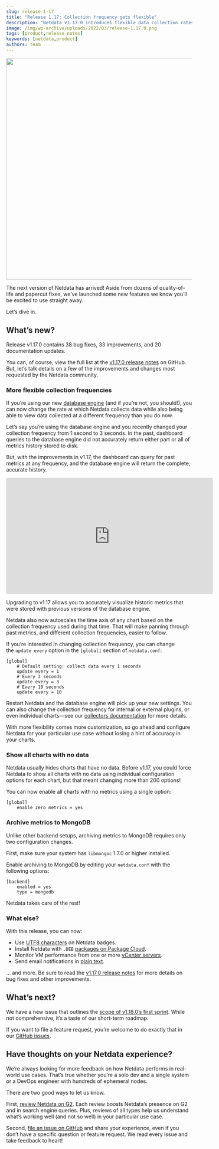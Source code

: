 ```yaml
---
slug: release-1-17
title: "Release 1.17: Collection frequency gets flexible"
description: "Netdata v1.17.0 introduces flexible data collection rates, MongoDB archiving, UTF8 badge support, and enhanced VM monitoring, driven by community feedback."
image: /img/wp-archive/uploads/2022/03/release-1.17.0.png
tags: [product,release notes]
keywords: [netdata,product]
authors: team
---
```


<!--truncate-->

<img class="alignnone size-full wp-image-16864" src="/img/wp-archive/uploads/2022/03/release-1.17.0.png" alt="" width="1200" height="600" />

The next version of Netdata has arrived! Aside from dozens of quality-of-life and papercut fixes, we’ve launched some new features we know you’ll be excited to use straight away.

Let’s dive in.
<h2>What’s new?</h2>
Release v1.17.0 contains 38 bug fixes, 33 improvements, and 20 documentation updates.

You can, of course, view the full list at the <a href="https://github.com/netdata/netdata/releases/tag/v1.17.0">v1.17.0 release notes</a> on GitHub. But, let’s talk details on a few of the improvements and changes most requested by the Netdata community.
<h3>More flexible collection frequencies</h3>
If you’re using our new <a href="https://staging-www.netdata.cloud/blog/product/db-engine/">database engine</a> (and if you’re not, you should!), you can now change the rate at which Netdata collects data while also being able to view data collected at a different frequency than you do now.

Let’s say you’re using the database engine and you recently changed your collection frequency from 1 second to 3 seconds. In the past, dashboard queries to the database engine did not accurately return either part or all of metrics history stored to disk.

But, with the improvements in v1.17, the dashboard can query for past metrics at any frequency, and the database engine will return the complete, accurate history.

<iframe width="560" height="315" src="https://www.youtube.com/embed/A2Y7QOgOir4" title="YouTube video player" frameborder="0" allow="accelerometer; autoplay; clipboard-write; encrypted-media; gyroscope; picture-in-picture" allowfullscreen></iframe>

Upgrading to v1.17 allows you to accurately visualize historic metrics that were stored with previous versions of the database engine.

Netdata also now autoscales the time axis of any chart based on the collection frequency used during that time. That will make panning through past metrics, and different collection frequencies, easier to follow.

If you’re interested in changing collection frequency, you can change the <code>update every</code> option in the <code>[global]</code> section of <code>netdata.conf</code>:
<pre class=" language-conf"><code class=" language-conf">[global]
    # Default setting: collect data every 1 seconds
    update every = 1
    # Every 3 seconds
    update every = 3
    # Every 10 seconds
    update every = 10
</code></pre>
Restart Netdata and the database engine will pick up your new settings. You can also change the collection frequency for internal or external plugins, or even individual charts—see our <a href="https://learn.netdata.cloud/docs/agent/collectors/">collectors
documentation</a> for more details.

With more flexibility comes more customization, so go ahead and configure Netdata for your particular use case without losing a hint of accuracy in your charts.
<h3>Show all charts with no data</h3>
Netdata usually hides charts that have no data. Before v1.17, you could force Netdata to show all charts with no data using individual configuration options for each chart, but that meant changing more than 200 options!

You can now enable all charts with no metrics using a single option:
<pre class=" language-conf"><code class=" language-conf">[global]
    enable zero metrics = yes
</code></pre>
<h3>Archive metrics to MongoDB</h3>
Unlike other backend setups, archiving metrics to MongoDB requires only two configuration changes.

First, make sure your system has <code>libmongoc</code> 1.7.0 or higher installed.

Enable archiving to MongoDB by editing your <code>netdata.conf</code> with the following options:
<pre class=" language-conf"><code class=" language-conf">[backend]
    enabled = yes
    type = mongodb
</code></pre>
Netdata takes care of the rest!
<h3>What else?</h3>
With this release, you can now:
<ul>
 	<li>Use <a href="https://github.com/netdata/netdata/pull/6426">UTF8 characters</a> on Netdata badges.</li>
 	<li>Install Netdata with <code>.DEB</code> <a href="https://packagecloud.io/netdata">packages on Package Cloud</a>.</li>
 	<li>Monitor VM performance from one or more <a href="https://docs.netdata.cloud/collectors/go.d.plugin/modules/vsphere/">vCenter
servers</a>.</li>
 	<li>Send email notifications in <a href="https://github.com/netdata/netdata/pull/6485">plain text</a>.</li>
</ul>
… and more. Be sure to read the <a href="https://github.com/netdata/netdata/releases/tag/v1.17.0">v1.17.0 release notes</a> for
more details on bug fixes and other improvements.
<h2>What’s next?</h2>
We have a new issue that outlines the <a href="https://github.com/netdata/netdata/issues/6770">scope of v1.18.0’s first sprint</a>. While not comprehensive, it’s a taste of our short-term roadmap.

If you want to file a feature request, you’re welcome to do exactly that in our <a href="https://github.com/netdata/netdata/issues/new?labels=feature+request%2C+needs+triage&amp;template=feature_request.md">GitHub issues</a>.
<h2>Have thoughts on your Netdata experience?</h2>
We’re always looking for more feedback on how Netdata performs in real-world use cases. That’s true whether you’re a solo dev and a single system or a DevOps engineer with hundreds of ephemeral nodes.

There are two good ways to let us know.

First, <a href="https://www.g2.com/products/netdata/reviews">review Netdata on G2</a>. Each review boosts Netdata’s presence on G2 and in search engine queries. Plus, reviews of all types help us understand what’s working well (and not so well) in your particular use case.

Second, <a href="https://github.com/netdata/netdata/issues/new">file an issue on GitHub</a> and share your experience, even if you don’t have a specific question or feature request. We read every issue and take feedback to heart!